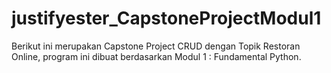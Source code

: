 # justifyester_CapstoneProjectModul1
Berikut ini merupakan Capstone Project CRUD dengan Topik Restoran Online, program ini dibuat berdasarkan Modul 1 : Fundamental Python. 
